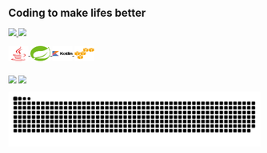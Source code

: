 ## Coding to make lifes better 
 <div>
  <a href="https://github.com/viniciusnicolaus">
  <img height="180em" src="https://github-readme-stats.vercel.app/api?username=viniciusnicolaus&show_icons=true&theme=dark&include_all_commits=true&count_private=true"/>
  <img height="180em" src="https://github-readme-stats.vercel.app/api/top-langs/?username=viniciusnicolaus&layout=compact&langs_count=7&theme=dark"/>
</div>
<div style="display: inline_block"><br>
  <img align="center" alt="Vini-Js" height="30" width="40" src="https://raw.githubusercontent.com/devicons/devicon/master/icons/java/java-plain.svg">
  <img align="center" alt="Vini-Js" height="30" width="40" src="https://raw.githubusercontent.com/devicons/devicon/master/icons/spring/spring-original.svg">
  <img align="center" alt="Vini-Js" height="30" width="40" src="https://github.com/devicons/devicon/blob/master/icons/kotlin/kotlin-original-wordmark.svg">

  <img align="center" alt="Vini-AWS" height="30" width="40" src="https://raw.githubusercontent.com/devicons/devicon/master/icons/amazonwebservices/amazonwebservices-original.svg">
</div>
  
  ##

<div> 
  <a href="https://www.linkedin.com/in/vin%C3%ADcius-nicolau/" target="_blank"><img src="https://img.shields.io/badge/-LinkedIn-%230077B5?style=for-the-badge&logo=linkedin&logoColor=white" target="_blank"></a> 
 <a href="mailto:vininicolaufs@gmail.com"><img src="https://img.shields.io/badge/-Gmail-%23333?style=for-the-badge&logo=gmail&logoColor=white" target="_blank"></a>
 
  ![Snake animation](https://github.com/viniciusnicolaus/viniciusnicolaus/blob/output/github-contribution-grid-snake.svg)
 
</div>
